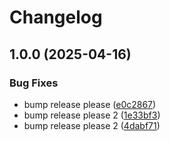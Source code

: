 # Changelog

## 1.0.0 (2025-04-16)


### Bug Fixes

* bump release please ([e0c2867](https://github.com/gazz/test-release-please/commit/e0c2867cce6af39397fe01c98453ce691dcd8dd8))
* bump release please 2 ([1e33bf3](https://github.com/gazz/test-release-please/commit/1e33bf33f9e1b2f91b25cb2b3acf7a772cb3509e))
* bump release please 2 ([4dabf71](https://github.com/gazz/test-release-please/commit/4dabf71364d5526a2bcb678414e4c256fdc75e53))
